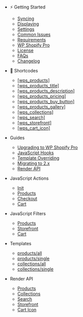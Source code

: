 -  <span class="section section-getting-started">:zap: Getting Started</span>

   -  [Syncing](getting-started/syncing.md)
   -  [Displaying](getting-started/displaying.md)
   -  [Settings](getting-started/settings.md)
   -  [Common Issues](getting-started/common-issues.md)
   -  [Requirements](getting-started/requirements.md)
   -  [WP Shopify Pro](getting-started/wp-shopify-pro.md)
   -  [License](getting-started/license.md)
   -  [FAQs](https://wpshop.io/faq)
   -  [Changelog](https://wpshop.io/changelog)

-  <span class="section section-shortcodes">:electric_plug: Shortcodes</span>

   -  [[wps_products]](shortcodes/wps_products.md)</span>
   -  [[wps_products_title]](shortcodes/wps_products_title.md)
   -  [[wps_products_description]](shortcodes/wps_products_description.md)
   -  [[wps_products_pricing]](shortcodes/wps_products_pricing.md)
   -  [[wps_products_buy_button]](shortcodes/wps_products_buy_button.md)
   -  [[wps_products_gallery]](shortcodes/wps_products_gallery.md)
   -  [[wps_collections]](shortcodes/wps_collections.md)
   -  [[wps_search]](shortcodes/wps_search.md)
   -  [[wps_storefront]](shortcodes/wps_storefront.md)
   -  [[wps_cart_icon]](shortcodes/wps_cart_icon.md)

-  <span class="section section-guides">Guides</span>

   -  [Upgrading to WP Shopify Pro](guides/upgrading-to-pro.md)
   -  [JavaScript Hooks](guides/javascript-hooks.md)
   -  [Template Overriding](guides/template-overriding.md)
   -  [Migrating to 2.x](guides/migrating-to-2x.md)
   -  [Render API](guides/render-api.md)

-  <span class="section section-actions">JavaScript Actions</span>

   -  [Init](js/actions/init.md)
   -  [Products](js/actions/products.md)
   -  [Checkout](js/actions/checkout.md)
   -  [Cart](js/actions/cart.md)

*  <span class="section section-actions">JavaScript Filters</span>

   -  [Products](js/filters/products.md)
   -  [Storefront](js/filters/storefront.md)
   -  [Cart](js/filters/cart.md)

<!-- -  <span class="section section-actions">PHP Actions</span>

   -  [Products](actions/products.md)
   -  [Collections](actions/collections.md)
   -  [Search](actions/search.md)
   -  [Cart](actions/cart.md)
   -  [Storefront](actions/storefront.md)

-  <span class="section section-filters">PHP Filters</span>

   -  [Products](filters/products.md)
   -  [Collections](filters/collections.md)
   -  [Search](filters/search.md)
   -  [Cart](filters/cart.md)
   -  [Storefront](filters/storefront.md) -->

-  <span class="section section-templates">Templates</span>

   -  [products/all](templates/products/all.md)
   -  [products/single](templates/products/single.md)
   -  [collections/all](templates/collections/all.md)
   -  [collections/single](templates/collections/single.md)

-  <span class="section section-render-api">Render API</span>

   -  [Products](render-api/products.md)
   -  [Collections](render-api/collections.md)
   -  [Search](render-api/search.md)
   -  [Storefront](render-api/storefront.md)
   -  [Cart Icon](render-api/cart-icon.md)
